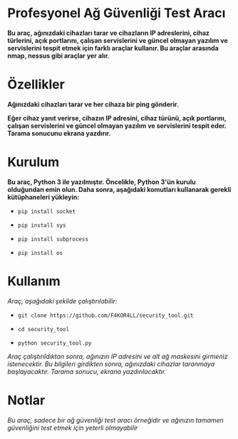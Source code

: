 # Profesyonel Ağ Güvenliği Test Aracı

**Bu araç, ağınızdaki cihazları tarar ve cihazların IP adreslerini, cihaz türlerini, açık portlarını, çalışan servislerini ve güncel olmayan yazılım ve servislerini tespit etmek için farklı araçlar kullanır. Bu araçlar arasında nmap, nessus gibi araçlar yer alır.**

# Özellikler

**Ağınızdaki cihazları tarar ve her cihaza bir ping gönderir.**

**Eğer cihaz yanıt verirse, cihazın IP adresini, cihaz türünü, açık portlarını, çalışan servislerini ve güncel olmayan yazılım ve servislerini tespit eder.
Tarama sonucunu ekrana yazdırır.**

# Kurulum

**Bu araç, Python 3 ile yazılmıştır. Öncelikle, Python 3'ün kurulu olduğundan emin olun. Daha sonra, aşağıdaki komutları kullanarak gerekli kütüphaneleri yükleyin:**

- `pip install socket`

- `pip install sys`

- `pip install subprocess`

- `pip install os`

# Kullanım

*Araç, aşağıdaki şekilde çalıştırılabilir:*

- `git clone https://github.com/F4KOR4LL/security_tool.git`

- `cd security_tool`

- `python security_tool.py`

*Araç çalıştırıldıktan sonra, ağınızın IP adresini ve alt ağ maskesini girmeniz istenecektir. Bu bilgileri girdikten sonra, ağınızdaki cihazlar taranmaya başlayacaktır. Tarama sonucu, ekrana yazdırılacaktır.*

# Notlar

*Bu araç, sadece bir ağ güvenliği test aracı örneğidir ve ağınızın tamamen güvenliğini test etmek için yeterli olmayabilir*
